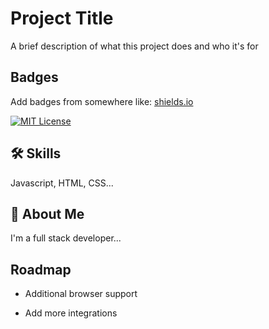
# Project Title

A brief description of what this project does and who it's for


## Badges

Add badges from somewhere like: [shields.io](https://shields.io/)

[![MIT License](https://img.shields.io/badge/License-MIT-green.svg)](https://choosealicense.com/licenses/mit/)

## 🛠 Skills
Javascript, HTML, CSS...




## 🚀 About Me
I'm a full stack developer...



## Roadmap

- Additional browser support

- Add more integrations

